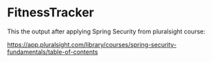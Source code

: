 FitnessTracker
==============

This the output after applying Spring Security from pluralsight course:

https://app.pluralsight.com/library/courses/spring-security-fundamentals/table-of-contents


